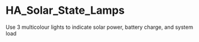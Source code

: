 # HA_Solar_State_Lamps
Use 3 multicolour lights to indicate solar power, battery charge, and system load
